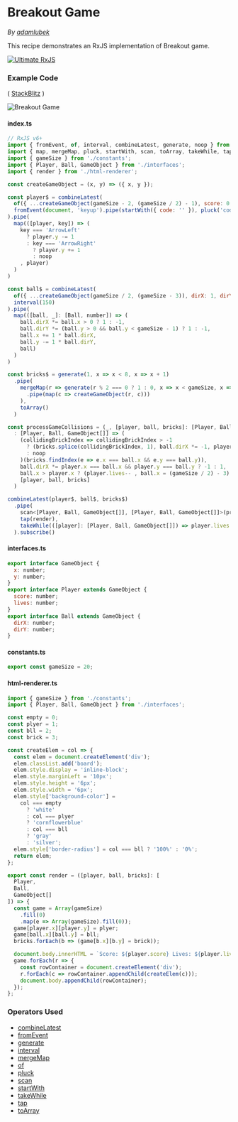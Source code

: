 # Breakout Game

_By [adamlubek](https://github.com/adamlubek)_

This recipe demonstrates an RxJS implementation of Breakout game.

[![Ultimate RxJS](https://ultimatecourses.com/static/banners/banner-rxjs.svg 'Ultimate RxJS')](https://ultimatecourses.com/courses/rxjs?ref=4)

### Example Code

( [StackBlitz](https://stackblitz.com/edit/rxjs-breakout?file=index.ts) )

![Breakout Game](https://drive.google.com/uc?export=view&id=1unsdGI5UBZu9ECjFtA4t_hLl4l7CRBSE)

#### index.ts

```js
// RxJS v6+
import { fromEvent, of, interval, combineLatest, generate, noop } from 'rxjs';
import { map, mergeMap, pluck, startWith, scan, toArray, takeWhile, tap } from 'rxjs/operators';
import { gameSize } from './constants';
import { Player, Ball, GameObject } from './interfaces';
import { render } from './html-renderer';

const createGameObject = (x, y) => ({ x, y });

const player$ = combineLatest(
  of({ ...createGameObject(gameSize - 2, (gameSize / 2) - 1), score: 0, lives: 3 }),
  fromEvent(document, 'keyup').pipe(startWith({ code: '' }), pluck('code'))
).pipe(
  map(([player, key]) => (
    key === 'ArrowLeft'
      ? player.y -= 1
      : key === 'ArrowRight'
        ? player.y += 1
        : noop
    , player)
  )
)

const ball$ = combineLatest(
  of({ ...createGameObject(gameSize / 2, (gameSize - 3)), dirX: 1, dirY: 1 }),
  interval(150)
).pipe(
  map(([ball, _]: [Ball, number]) => (
    ball.dirX *= ball.x > 0 ? 1 : -1,
    ball.dirY *= (ball.y > 0 && ball.y < gameSize - 1) ? 1 : -1,
    ball.x += 1 * ball.dirX,
    ball.y -= 1 * ball.dirY,
    ball)
  )
)

const bricks$ = generate(1, x => x < 8, x => x + 1)
  .pipe(
    mergeMap(r => generate(r % 2 === 0 ? 1 : 0, x => x < gameSize, x => x + 2)
      .pipe(map(c => createGameObject(r, c)))
    ),
    toArray()
  )

const processGameCollisions = (_, [player, ball, bricks]: [Player, Ball, GameObject[]])
  : [Player, Ball, GameObject[]] => (
    (collidingBrickIndex => collidingBrickIndex > -1
      ? (bricks.splice(collidingBrickIndex, 1), ball.dirX *= -1, player.score++)
      : noop
    )(bricks.findIndex(e => e.x === ball.x && e.y === ball.y)),
    ball.dirX *= player.x === ball.x && player.y === ball.y ? -1 : 1,
    ball.x > player.x ? (player.lives-- , ball.x = (gameSize / 2) - 3) : noop,
    [player, ball, bricks]
  )

combineLatest(player$, ball$, bricks$)
  .pipe(
    scan<[Player, Ball, GameObject[]], [Player, Ball, GameObject[]]>(processGameCollisions),
    tap(render),
    takeWhile(([player]: [Player, Ball, GameObject[]]) => player.lives > 0)
  ).subscribe()
```

#### interfaces.ts

```js
export interface GameObject {
  x: number;
  y: number;
}
export interface Player extends GameObject {
  score: number;
  lives: number;
}
export interface Ball extends GameObject {
  dirX: number;
  dirY: number;
}
```

#### constants.ts

```js
export const gameSize = 20;
```

#### html-renderer.ts

```js
import { gameSize } from './constants';
import { Player, Ball, GameObject } from './interfaces';

const empty = 0;
const plyer = 1;
const bll = 2;
const brick = 3;

const createElem = col => {
  const elem = document.createElement('div');
  elem.classList.add('board');
  elem.style.display = 'inline-block';
  elem.style.marginLeft = '10px';
  elem.style.height = '6px';
  elem.style.width = '6px';
  elem.style['background-color'] =
    col === empty
      ? 'white'
      : col === plyer
      ? 'cornflowerblue'
      : col === bll
      ? 'gray'
      : 'silver';
  elem.style['border-radius'] = col === bll ? '100%' : '0%';
  return elem;
};

export const render = ([player, ball, bricks]: [
  Player,
  Ball,
  GameObject[]
]) => {
  const game = Array(gameSize)
    .fill(0)
    .map(e => Array(gameSize).fill(0));
  game[player.x][player.y] = plyer;
  game[ball.x][ball.y] = bll;
  bricks.forEach(b => (game[b.x][b.y] = brick));

  document.body.innerHTML = `Score: ${player.score} Lives: ${player.lives} <br/>`;
  game.forEach(r => {
    const rowContainer = document.createElement('div');
    r.forEach(c => rowContainer.appendChild(createElem(c)));
    document.body.appendChild(rowContainer);
  });
};
```

### Operators Used

- [combineLatest](../operators/combination/combinelatest.md)
- [fromEvent](../operators/creation/fromevent.md)
- [generate](../operators/creation/generate.md)
- [interval](../operators/creation/interval.md)
- [mergeMap](../operators/transformation/mergemap.md)
- [of](../operators/creation/of.md)
- [pluck](../operators/transformation/pluck.md)
- [scan](../operators/transformation/scan.md)
- [startWith](../operators/combination/startwith.md)
- [takeWhile](../operators/filtering/takewhile.md)
- [tap](../operators/utility/do.md)
- [toArray](../operators/transformation/toarray.md)
